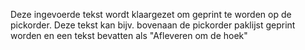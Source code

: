 Deze ingevoerde tekst wordt klaargezet om geprint te worden op de pickorder. Deze tekst kan bijv. bovenaan de pickorder paklijst geprint worden en een tekst bevatten als "Afleveren om de hoek"
